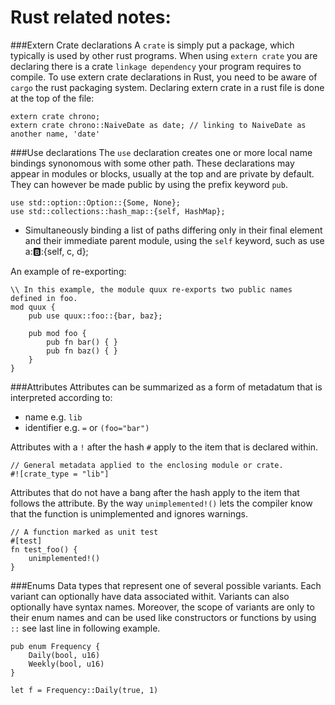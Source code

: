 Rust related notes:
==================
###Extern Crate declarations
A `crate` is simply put a package, which typically is used by other rust programs.  When using `extern crate` you are declaring there is a crate `linkage dependency` your program requires to compile.  To use extern crate declarations in Rust, you need to be aware of `cargo` the rust packaging system.  Declaring extern crate in a rust file is done at the top of the file:

```
extern crate chrono;
extern crate chrono::NaiveDate as date; // linking to NaiveDate as another name, 'date'
```

###Use declarations
The `use` declaration creates one or more local name bindings synonomous with some other path.  These declarations may appear in modules or blocks, usually at the top and are private by default.  They can however be made public by using the prefix keyword `pub`.

```
use std::option::Option::{Some, None};
use std::collections::hash_map::{self, HashMap};
```

* Simultaneously binding a list of paths differing only in their final element and their immediate parent module, using the `self` keyword, such as use a::b::{self, c, d};

An example of re-exporting:

```
\\ In this example, the module quux re-exports two public names defined in foo.
mod quux {
    pub use quux::foo::{bar, baz};

    pub mod foo {
        pub fn bar() { }
        pub fn baz() { }
    }
}
```

###Attributes
Attributes can be summarized as a form of metadatum that is interpreted according to:

* name e.g. `lib`
* identifier e.g. `=` or `(foo="bar")`

Attributes with a `!` after the hash `#` apply to the item that is declared within.

```
// General metadata applied to the enclosing module or crate.
#![crate_type = "lib"]
```

Attributes that do not have a bang after the hash apply to the item that follows the attribute. By the way `unimplemented!()` lets the compiler know that the function is unimplemented and ignores warnings.

```
// A function marked as unit test
#[test]
fn test_foo() {
    unimplemented!()
}
```

###Enums
Data types that represent one of several possible variants.  Each variant can optionally have data associated withit. Variants can also optionally have syntax names.  Moreover, the scope of variants are only to their enum names and can be used like constructors or functions by using `::` see last line in following example.

```
pub enum Frequency {
    Daily(bool, u16)
    Weekly(bool, u16)
}

let f = Frequency::Daily(true, 1)
```


